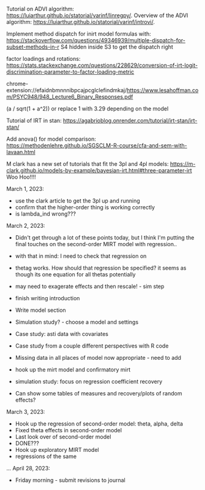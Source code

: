
Tutorial on ADVI algorithm: https://luiarthur.github.io/statorial/varinf/linregpy/.
Overview of the ADVI algorithm: https://luiarthur.github.io/statorial/varinf/introvi/.

Implement method dispatch for inirt model formulas with: 
https://stackoverflow.com/questions/49346939/multiple-dispatch-for-subset-methods-in-r
S4 hidden inside S3 to get the dispatch right

factor loadings and rotations:
https://stats.stackexchange.com/questions/228629/conversion-of-irt-logit-discrimination-parameter-to-factor-loading-metric

chrome-extension://efaidnbmnnnibpcajpcglclefindmkaj/https://www.lesahoffman.com/PSYC948/948_Lecture6_Binary_Responses.pdf

(a / sqrt(1 + a^2)) or replace 1 with 3.29 depending on the model

Tutorial of IRT in stan:
https://agabrioblog.onrender.com/tutorial/irt-stan/irt-stan/

Add anova() for model comparison: 
https://methodenlehre.github.io/SGSCLM-R-course/cfa-and-sem-with-lavaan.html


M clark has a new set of tutorials that fit the 3pl and 4pl models: 
https://m-clark.github.io/models-by-example/bayesian-irt.html#three-parameter-irt
Woo Hoo!!!!


March 1, 2023: 
 - use the clark article to get the 3pl up and running
 - confirm that the higher-order thing is working correctly
 - is lambda_ind wrong???

March 2, 2023:
 - Didn't get through a lot of these points today, but
  I think I'm putting the final touches on the second-order
  MIRT model with regression..
 - with that in mind: I need to check that regression on
 - thetag works. How should that regression be specified?
 it seems as though its one equation for all thetas potentially
 
 - may need to exagerate effects and then rescale! - sim step
 - finish writing introduction
 - Write model section
 - Simulation study? - choose a model and settings
 - Case study: asti data with covariates
 - Case study from a couple different perspectives with R code
 - Missing data in all places of model now appropriate - need to add
 - hook up the mirt model and confirmatory mirt

 - simulation study: focus on regression coefficient recovery
 - Can show some tables of measures and recovery/plots of random effects?

March 3, 2023:
 - Hook up the regression of second-order model: theta, alpha, delta
 - Fixed theta effects in second-order model
 - Last look over of second-order model
 - DONE???
 - Hook up exploratory MIRT model
 - regressions of the same

...
 April 28, 2023: 
  - Friday morning - submit revisions to journal